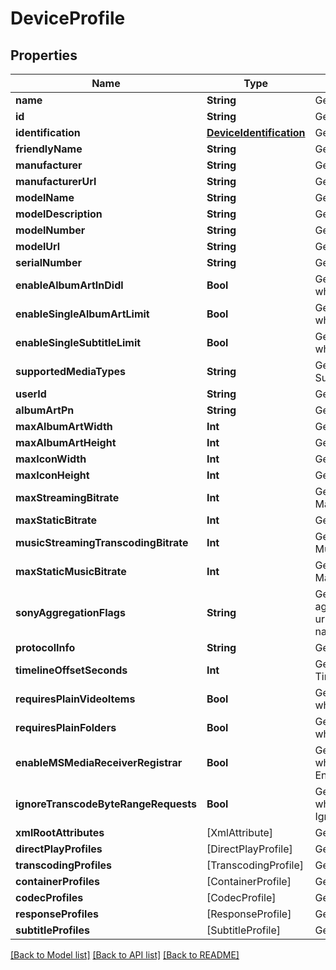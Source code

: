 # DeviceProfile

## Properties
Name | Type | Description | Notes
------------ | ------------- | ------------- | -------------
**name** | **String** | Gets or sets the Name. | [optional] 
**id** | **String** | Gets or sets the Id. | [optional] 
**identification** | [**DeviceIdentification**](DeviceIdentification.md) | Gets or sets the Identification. | [optional] 
**friendlyName** | **String** | Gets or sets the FriendlyName. | [optional] 
**manufacturer** | **String** | Gets or sets the Manufacturer. | [optional] 
**manufacturerUrl** | **String** | Gets or sets the ManufacturerUrl. | [optional] 
**modelName** | **String** | Gets or sets the ModelName. | [optional] 
**modelDescription** | **String** | Gets or sets the ModelDescription. | [optional] 
**modelNumber** | **String** | Gets or sets the ModelNumber. | [optional] 
**modelUrl** | **String** | Gets or sets the ModelUrl. | [optional] 
**serialNumber** | **String** | Gets or sets the SerialNumber. | [optional] 
**enableAlbumArtInDidl** | **Bool** | Gets or sets a value indicating whether EnableAlbumArtInDidl. | [optional] 
**enableSingleAlbumArtLimit** | **Bool** | Gets or sets a value indicating whether EnableSingleAlbumArtLimit. | [optional] 
**enableSingleSubtitleLimit** | **Bool** | Gets or sets a value indicating whether EnableSingleSubtitleLimit. | [optional] 
**supportedMediaTypes** | **String** | Gets or sets the SupportedMediaTypes. | [optional] 
**userId** | **String** | Gets or sets the UserId. | [optional] 
**albumArtPn** | **String** | Gets or sets the AlbumArtPn. | [optional] 
**maxAlbumArtWidth** | **Int** | Gets or sets the MaxAlbumArtWidth. | [optional] 
**maxAlbumArtHeight** | **Int** | Gets or sets the MaxAlbumArtHeight. | [optional] 
**maxIconWidth** | **Int** | Gets or sets the MaxIconWidth. | [optional] 
**maxIconHeight** | **Int** | Gets or sets the MaxIconHeight. | [optional] 
**maxStreamingBitrate** | **Int** | Gets or sets the MaxStreamingBitrate. | [optional] 
**maxStaticBitrate** | **Int** | Gets or sets the MaxStaticBitrate. | [optional] 
**musicStreamingTranscodingBitrate** | **Int** | Gets or sets the MusicStreamingTranscodingBitrate. | [optional] 
**maxStaticMusicBitrate** | **Int** | Gets or sets the MaxStaticMusicBitrate. | [optional] 
**sonyAggregationFlags** | **String** | Gets or sets the content of the aggregationFlags element in the urn:schemas-sonycom:av namespace. | [optional] 
**protocolInfo** | **String** | Gets or sets the ProtocolInfo. | [optional] 
**timelineOffsetSeconds** | **Int** | Gets or sets the TimelineOffsetSeconds. | [optional] 
**requiresPlainVideoItems** | **Bool** | Gets or sets a value indicating whether RequiresPlainVideoItems. | [optional] 
**requiresPlainFolders** | **Bool** | Gets or sets a value indicating whether RequiresPlainFolders. | [optional] 
**enableMSMediaReceiverRegistrar** | **Bool** | Gets or sets a value indicating whether EnableMSMediaReceiverRegistrar. | [optional] 
**ignoreTranscodeByteRangeRequests** | **Bool** | Gets or sets a value indicating whether IgnoreTranscodeByteRangeRequests. | [optional] 
**xmlRootAttributes** | [XmlAttribute] | Gets or sets the XmlRootAttributes. | [optional] 
**directPlayProfiles** | [DirectPlayProfile] | Gets or sets the direct play profiles. | [optional] 
**transcodingProfiles** | [TranscodingProfile] | Gets or sets the transcoding profiles. | [optional] 
**containerProfiles** | [ContainerProfile] | Gets or sets the ContainerProfiles. | [optional] 
**codecProfiles** | [CodecProfile] | Gets or sets the CodecProfiles. | [optional] 
**responseProfiles** | [ResponseProfile] | Gets or sets the ResponseProfiles. | [optional] 
**subtitleProfiles** | [SubtitleProfile] | Gets or sets the SubtitleProfiles. | [optional] 

[[Back to Model list]](../README.md#documentation-for-models) [[Back to API list]](../README.md#documentation-for-api-endpoints) [[Back to README]](../README.md)


